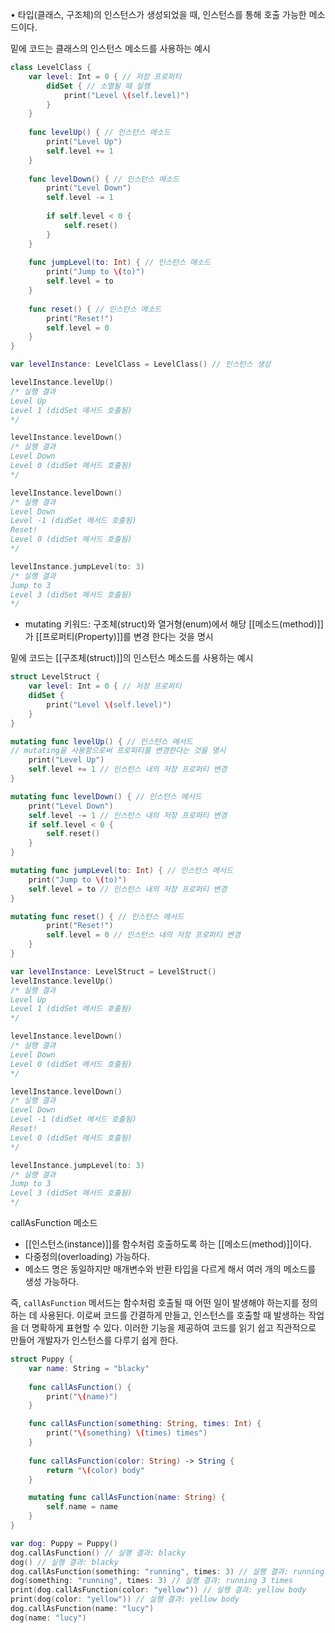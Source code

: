 
• 타입(클래스, 구조체)의 인스턴스가 생성되었을 때, 인스턴스를 통해 호출 가능한 메소드이다.

밑에 코드는 클래스의 인스턴스 메소드를 사용하는 예시
```swift
class LevelClass {
	var level: Int = 0 { // 저장 프로퍼티
		didSet { // 소멸될 때 실행
			print("Level \(self.level)")
		}
	}
	
	func levelUp() { // 인스턴스 메소드
		print("Level Up")
		self.level += 1
	}
	
	func levelDown() { // 인스턴스 메소드
		print("Level Down")
		self.level -= 1
		
		if self.level < 0 {
			self.reset()
		}
	}
	
	func jumpLevel(to: Int) { // 인스턴스 메소드
		print("Jump to \(to)")
		self.level = to
	}
	
	func reset() { // 인스턴스 메소드
		print("Reset!")
		self.level = 0
	}
}

var levelInstance: LevelClass = LevelClass() // 인스턴스 생성

levelInstance.levelUp()
/* 실행 결과
Level Up
Level 1 (didSet 메서드 호출됨)
*/

levelInstance.levelDown()
/* 실행 결과
Level Down
Level 0 (didSet 메서드 호출됨)
*/

levelInstance.levelDown()
/* 실행 결과
Level Down
Level -1 (didSet 메서드 호출됨)
Reset!
Level 0 (didSet 메서드 호출됨)
*/

levelInstance.jumpLevel(to: 3)
/* 실행 결과
Jump to 3
Level 3 (didSet 메서드 호출됨)
*/
```


- mutating 키워드: 구조체(struct)와 열거형(enum)에서 해당 [[메소드(method)]]가 [[프로퍼티(Property)]]를 변경 한다는 것을 명시

밑에 코드는 [[구조체(struct)]]의 인스턴스 메소드를 사용하는 예시
```swift
struct LevelStruct {
	var level: Int = 0 { // 저장 프로퍼티
	didSet {
		print("Level \(self.level)")
	}
}

mutating func levelUp() { // 인스턴스 메서드
// mutating을 사용함으로써 프로퍼티를 변경한다는 것을 명시
	print("Level Up")
	self.level += 1 // 인스턴스 내의 저장 프로퍼티 변경
}

mutating func levelDown() { // 인스턴스 메서드
	print("Level Down")
	self.level -= 1 // 인스턴스 내의 저장 프로퍼티 변경
	if self.level < 0 {
		self.reset()
	}
}

mutating func jumpLevel(to: Int) { // 인스턴스 메서드
	print("Jump to \(to)")
	self.level = to // 인스턴스 내의 저장 프로퍼티 변경
}

mutating func reset() { // 인스턴스 메서드
		print("Reset!")
		self.level = 0 // 인스턴스 내의 저장 프로퍼티 변경
	}
}

var levelInstance: LevelStruct = LevelStruct()
levelInstance.levelUp()
/* 실행 결과
Level Up
Level 1 (didSet 메서드 호출됨)
*/

levelInstance.levelDown()
/* 실행 결과
Level Down
Level 0 (didSet 메서드 호출됨)
*/

levelInstance.levelDown()
/* 실행 결과
Level Down
Level -1 (didSet 메서드 호출됨)
Reset!
Level 0 (didSet 메서드 호출됨)
*/

levelInstance.jumpLevel(to: 3)
/* 실행 결과
Jump to 3
Level 3 (didSet 메서드 호출됨)
*/
```

 callAsFunction 메소드
- [[인스턴스(instance)]]를 함수처럼 호출하도록 하는 [[메소드(method)]]이다.
- 다중정의(overloading) 가능하다.
- 메소드 명은 동일하지만 매개변수와 반환 타입을 다르게 해서 여러 개의 메소드를 생성 가능하다.

즉, `callAsFunction` 메서드는 함수처럼 호출될 때 어떤 일이 발생해야 하는지를 정의하는 데 사용된다. 이로써 코드를 간결하게 만들고, 인스턴스를 호출할 때 발생하는 작업을 더 명확하게 표현할 수 있다. 이러한 기능을 제공하여 코드를 읽기 쉽고 직관적으로 만들어 개발자가 인스턴스를 다루기 쉽게 한다.

```swift
struct Puppy {
	var name: String = "blacky"
	
	func callAsFunction() {
		print("\(name)")
	}

	func callAsFunction(something: String, times: Int) {
		print("\(something) \(times) times")
	}
	
	func callAsFunction(color: String) -> String {
		return "\(color) body"
	}

	mutating func callAsFunction(name: String) {
		self.name = name
	}
}

var dog: Puppy = Puppy()
dog.callAsFunction() // 실행 결과: blacky
dog() // 실행 결과: blacky
dog.callAsFunction(something: "running", times: 3) // 실행 결과: running 3 times
dog(something: "running", times: 3) // 실행 결과: running 3 times
print(dog.callAsFunction(color: "yellow")) // 실행 결과: yellow body
print(dog(color: "yellow")) // 실행 결과: yellow body
dog.callAsFunction(name: "lucy")
dog(name: "lucy")
```